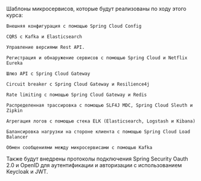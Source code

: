 Шаблоны микросервисов, которые будут реализованы по ходу этого курса:

    Внешняя конфигурация с помощью Spring Cloud Config

    CQRS с Kafka и Elasticsearch

    Управление версиями Rest API.

    Регистрация и обнаружение сервисов с помощью Spring Cloud и Netflix Eureka

    Шлюз API с Spring Cloud Gateway

    Circuit breaker с Spring Cloud Gateway и Resilience4j

    Rate limiting с помощью Spring Cloud Gateway и Redis

    Распределенная трассировка с помощью SLF4J MDC, Spring Cloud Sleuth и Zipkin

    Агрегация логов с помощью стека ELK (Elasticsearch, Logstash и Kibana)

    Балансировка нагрузки на стороне клиента с помощью Spring Cloud Load Balancer

    Обмен сообщениями между микросервисами с помощью Kafka

Также будут внедрены протоколы подключения Spring Security Oauth 2.0 и OpenID для аутентификации и авторизации с использованием Keycloak и JWT.
